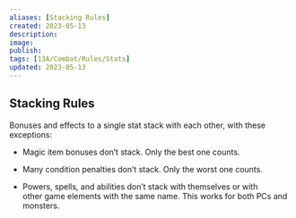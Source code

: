 ```yaml
---
aliases: [Stacking Rules]
created: 2023-05-13
description: 
image: 
publish: 
tags: [13A/Combat/Rules/Stats]
updated: 2023-05-13
---
```


## Stacking Rules

Bonuses and effects to a single stat stack with each other, with these  
exceptions:

- Magic item bonuses don’t stack. Only the best one counts.

- Many condition penalties don’t stack. Only the worst one counts.

- Powers, spells, and abilities don’t stack with themselves or with  
  other game elements with the same name. This works for both PCs and  
  monsters.